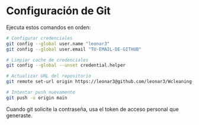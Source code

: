 # Configuración de Git

Ejecuta estos comandos en orden:

```bash
# Configurar credenciales
git config --global user.name "leonar3"
git config --global user.email "TU-EMAIL-DE-GITHUB"

# Limpiar cache de credenciales
git config --global --unset credential.helper

# Actualizar URL del repositorio
git remote set-url origin https://leonar3@github.com/leonar3/Wcleaning-web.git

# Intentar push nuevamente
git push -u origin main
```

Cuando git solicite la contraseña, usa el token de acceso personal que generaste.
